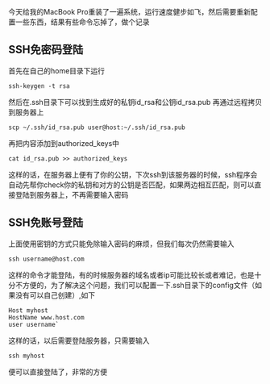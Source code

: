 
今天给我的MacBook Pro重装了一遍系统，运行速度健步如飞，然后需要重新配置一些东西，结果有些命令忘掉了，做个记录

SSH免密码登陆
----------------

首先在自己的home目录下运行

`ssh-keygen -t rsa`

然后在.ssh目录下可以找到生成好的私钥id_rsa和公钥id_rsa.pub
再通过远程拷贝到服务器上

`scp ~/.ssh/id_rsa.pub user@host:~/.ssh/id_rsa.pub`

再把内容添加到authorized_keys中

`cat id_rsa.pub >> authorized_keys`

这样的话，在服务器上便有了你的公钥，下次ssh到该服务器的时候，ssh程序会自动先帮你check你的私钥和对方的公钥是否匹配，如果两边相互匹配，则可以直接登陆到服务器上，不再需要输入密码

SSH免账号登陆
--------------
上面使用密钥的方式只能免除输入密码的麻烦，但我们每次仍然需要输入

`ssh username@host.com`

这样的命令才能登陆，有的时候服务器的域名或者ip可能比较长或者难记，也是十分不方便的，为了解决这个问题，我们可以配置一下.ssh目录下的config文件（如果没有可以自己创建）,如下

	Host myhost
	HostName www.host.com
	user username`

这样的话，以后需要登陆服务器，只需要输入

`ssh myhost`

便可以直接登陆了，非常的方便